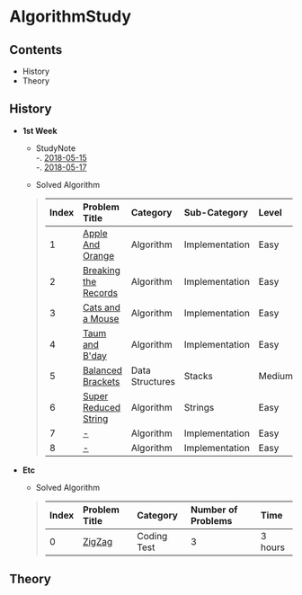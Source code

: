 # AlgorithmStudy
## Contents
- History
- Theory

## History
- **1st Week**
    - StudyNote  
    -. [2018-05-15]()  
    -. [2018-05-17]()    

    - Solved Algorithm
    > | Index | Problem Title | Category | Sub-Category | Level |
    > | :--- | :--- | :--- | :--- | :--- |
    > | 1 | [Apple And Orange](https://github.com/sungeunDev/AlgorithmStudy/tree/master/solved/HackerRank/AppleAndOrange) | Algorithm | Implementation | Easy |
    > | 2 | [Breaking the Records](https://github.com/sungeunDev/AlgorithmStudy/tree/master/solved/HackerRank/BreakTheRecords) | Algorithm | Implementation | Easy |
    > | 3 | [Cats and a Mouse](https://github.com/sungeunDev/AlgorithmStudy/tree/master/solved/HackerRank/CatsAndAMouse) | Algorithm | Implementation | Easy |
    > | 4 | [Taum and B'day](https://github.com/sungeunDev/AlgorithmStudy/tree/master/solved/HackerRank/TaumAndBDay) | Algorithm | Implementation | Easy |
    > | 5 | [Balanced Brackets](https://github.com/sungeunDev/AlgorithmStudy/tree/master/solved/HackerRank/BalancedBrackets) | Data Structures | Stacks | Medium |
    > | 6 | [Super Reduced String]() | Algorithm | Strings | Easy |
    > | 7 | [-]() | Algorithm | Implementation | Easy |
    > | 8 | [-]() | Algorithm | Implementation | Easy |




- **Etc**

    - Solved Algorithm
     
    > | Index | Problem Title | Category | Number of Problems | Time |
    > | :--- | :--- | :--- | :--- | :--- |
    > | 0 | [ZigZag](https://github.com/sungeunDev/AlgorithmStudy/tree/master/solved/HackerRank/AppleAndOrange) | Coding Test | 3 | 3 hours |



## Theory



